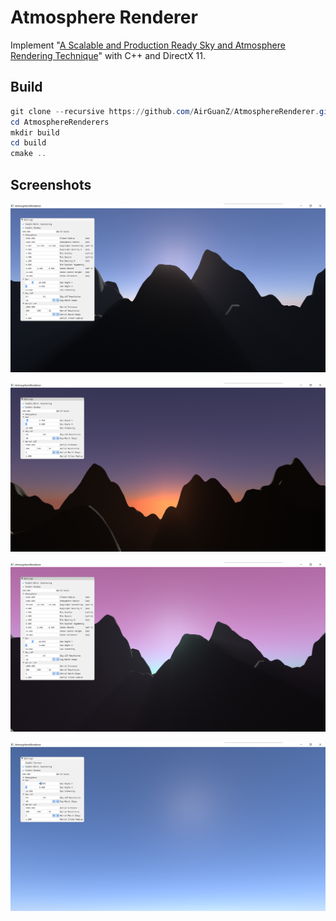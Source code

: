 # Atmosphere Renderer

Implement "[A Scalable and Production Ready Sky and Atmosphere Rendering Technique](https://sebh.github.io/publications/egsr2020.pdf)" with C++ and DirectX 11.

## Build

```powershell
git clone --recursive https://github.com/AirGuanZ/AtmosphereRenderer.git
cd AtmosphereRenderers
mkdir build
cd build
cmake ..
```

## Screenshots

![](./gallery/00.png)

![](./gallery/02.png)

![](./gallery/01.png)

![](./gallery/03.png)